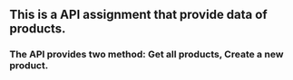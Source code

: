 ## This is a API assignment that provide data of products.
### The API provides two method: Get all products, Create a new product.
